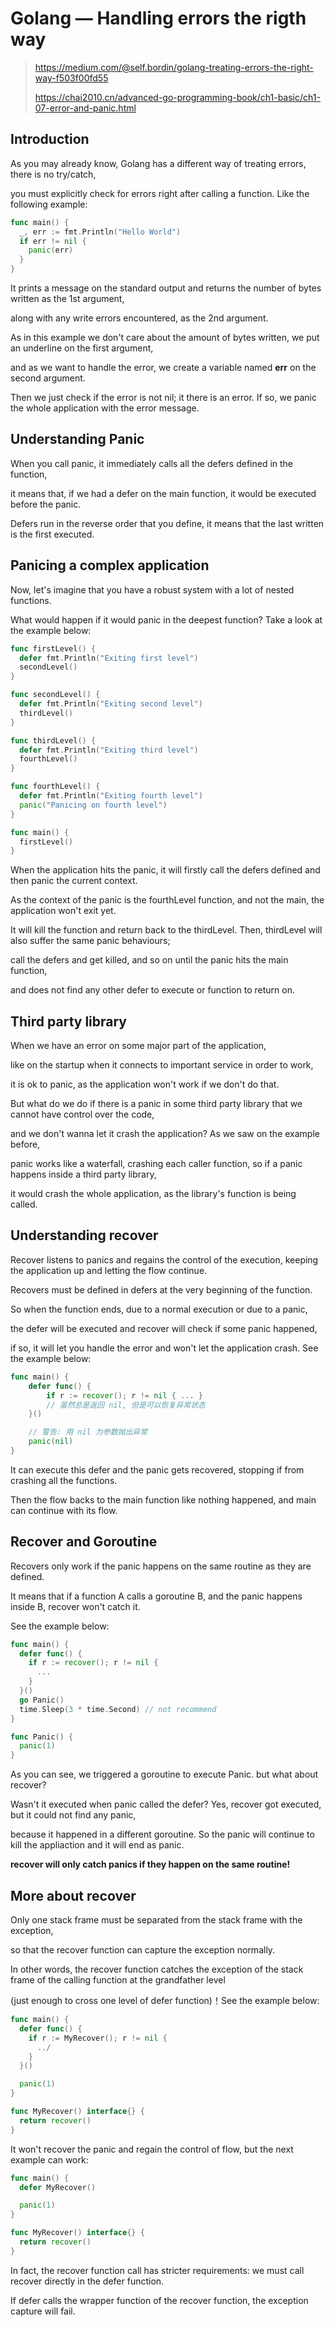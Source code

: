 # Golang — Handling errors the rigth way

> https://medium.com/@self.bordin/golang-treating-errors-the-right-way-f503f00fd55
>
> https://chai2010.cn/advanced-go-programming-book/ch1-basic/ch1-07-error-and-panic.html

## Introduction

As you may already know, Golang has a different way of treating errors, there is no try/catch,

you must explicitly check for errors right after calling a function. Like the following example:

```go
func main() {
  _, err := fmt.Println("Hello World")
  if err != nil {
    panic(err)
  }
}
```

It prints a message on the standard output and returns the number of bytes written as the 1st argument,

along with any write errors encountered, as the 2nd argument.

As in this example we don't care about the amount of bytes written, we put an underline on the first argument,

and as we want to handle the error, we create a variable named <strong>err</strong> on the second argument.

Then we just check if the error is not nil; it there is an error. If so, we panic the whole application with the error message.

## Understanding Panic

When you call panic, it immediately calls all the defers defined in the function, 

it means that, if we had a defer on the main function, it would be executed before the panic.

Defers run in the reverse order that you define, it means that the last written is the first executed.

## Panicing a complex application

Now, let's imagine that you have a robust system with a lot of nested functions.

What would happen if it would panic in the deepest function? Take a look at the example below:

```go
func firstLevel() {
  defer fmt.Println("Exiting first level")
  secondLevel()
}

func secondLevel() {
  defer fmt.Println("Exiting second level")
  thirdLevel()
}

func thirdLevel() {
  defer fmt.Println("Exiting third level")
  fourthLevel()
}

func fourthLevel() {
  defer fmt.Println("Exiting fourth level")
  panic("Panicing on fourth level")
}

func main() {
  firstLevel()
}
```

When the application hits the panic, it will firstly call the defers defined and then panic the current context.

As the context of the panic is the fourthLevel function, and not the main, the application won't exit yet.

It will kill the function and return back to the thirdLevel. Then, thirdLevel will also suffer the same panic behaviours;

call the defers and get killed, and so on until the panic hits the main function,

and does not find any other defer to execute or function to return on.

## Third party library

When we have an error on some major part of the application, 

like on the startup when it connects to important service in order to work, 

it is ok to panic, as the application won't work if we don't do that.

But what do we do if there is a panic in some third party library that we cannot have control over the code,

and we don't wanna let it crash the application? As we saw on the example before,

panic works like a waterfall, crashing each caller function, so if a panic happens inside a third party library,

it would crash the whole application, as the library's function is being called.

## Understanding recover

Recover listens to panics and regains the control of the execution, keeping the application up and letting the flow continue.

Recovers must be defined in defers at the very beginning of the function.

So when the function ends, due to a normal execution or due to a panic, 

the defer will be executed and recover will check if some panic happened, 

if so, it will let you handle the error and won't let the application crash. See the example below:

````go
func main() {
    defer func() {
        if r := recover(); r != nil { ... }
        // 虽然总是返回 nil, 但是可以恢复异常状态
    }()

    // 警告: 用 nil 为参数抛出异常
    panic(nil)
}
````

It can execute this defer and the panic gets recovered, stopping if from crashing all the functions.

Then the flow backs to the main function like nothing happened, and main can continue with its flow.

## Recover and Goroutine

Recovers only work if the panic happens on the same routine as they are defined.

It means that if a function A calls a goroutine B, and the panic happens inside B, recover won't catch it.

See the example below:

```go
func main() {
  defer func() {
    if r := recover(); r != nil {
      ...
    }
  }()
  go Panic()
  time.Sleep(3 * time.Second) // not recommend
}

func Panic() {
  panic(1)
}
```

As you can see, we triggered a goroutine to execute Panic. but what about recover?

Wasn't it executed when panic called the defer? Yes, recover got executed, but it could not find any panic,

because it happened in a different goroutine. So the panic will continue to kill the appliaction and it will end as panic.

<strong>recover will only catch panics if they happen on the same routine!</strong>

## More about recover

Only one stack frame must be separated from the stack frame with the exception, 

so that the recover function can capture the exception normally. 

In other words, the recover function catches the exception of the stack frame of the calling function at the grandfather level 

(just enough to cross one level of defer function)！See the example below:

````go
func main() {
  defer func() {
    if r := MyRecover(); r != nil {
      ../
    }
  }()

  panic(1)
}

func MyRecover() interface{} {
  return recover()
}
````

It won't recover the panic and regain the control of flow, but the next example can work:

````go
func main() {
  defer MyRecover()

  panic(1)
}

func MyRecover() interface{} {
  return recover()
}
````

In fact, the recover function call has stricter requirements: we must call recover directly in the defer function. 

If defer calls the wrapper function of the recover function, the exception capture will fail.